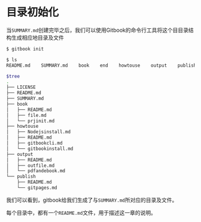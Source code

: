 # 目录初始化

当```SUMMARY.md```创建完毕之后，我们可以使用Gitbook的命令行工具将这个目目录结构生成相应地目录及文件

```bash
$ gitbook init

$ ls
README.md    SUMMARY.md    book    end    howtouse    output    publish

$tree
.
├── LICENSE
├── README.md
├── SUMMARY.md
├── book
│   ├── README.md
│   ├── file.md
│   └── prjinit.md
├── howtouse
│   ├── Nodejsinstall.md
│   ├── README.md
│   ├── gitbookcli.md
│   └── gitbookinstall.md
├── output
│   ├── README.md
│   ├── outfile.md
│   └── pdfandebook.md
└── publish
    ├── README.md
    └── gitpages.md
```

我们可以看到，gitbook给我们生成了与```SUMMARY.md```所对应的目录及文件。

每个目录中，都有一个```README.md```文件，用于描述这一章的说明。
